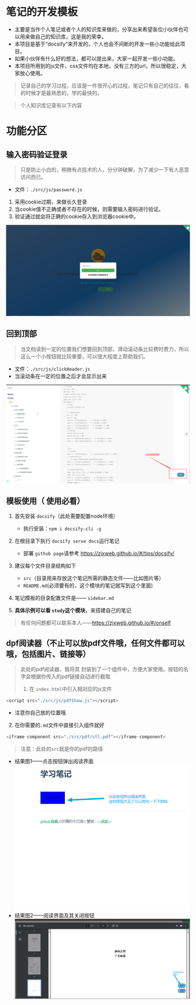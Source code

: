 # 笔记的开发模板

+ 主要是当作个人笔记或者个人的知识库来做的，分享出来希望各位小伙伴也可以用来做自己的知识库，这是我的荣幸。
+ 本项目是基于“docsify”来开发的，个人也会不间断的开发一些小功能给此项目。
+ 如果小伙伴有什么好的想法，都可以提出来，大家一起开发一些小功能。
+ 本项目所用到的js文件、css文件均在本地，没有三方的url，所以很稳定，大家放心使用。
> 记录自己的学习过程，应该是一件很开心的过程，笔记只有自己的往往，看的时候才是最熟悉的，学的最快的。

> 个人知识库记录有以下内容

# 功能分区

## 输入密码验证登录
> 只是防止小白的，稍微有点技术的人，分分钟破解，为了减少一下有人恶意访问而已。
+ 文件：`./src/js/password.js`
1. 采用cookie过期，来做长久登录
2. 当cookie值不正确或者不存在的时候，则需要输入密码进行验证。
3. 验证通过就会将正确的cookie存入到浏览器cookie中。

![password](./docs/src/img/password.png)

## 回到顶部
> 当文档读到一定的位置我们想要回到顶部，滑动滚动条比较费时费力，所以这么一个小按钮就比较重要，可以很大程度上帮助我们。
+ 文件：`./src/js/clickHeader.js`
+ 当滚动条在一定的位置之后才会显示出来

![clickHeader](./docs/src/img/clickHeader.png)

## 模板使用（ 使用必看）

1. 首先安装 `docsify`（此处需要配置node环境）

   + 执行安装：`npm i docsify-cli -g`
2. 在根目录下执行 `docsify serve docs`运行笔记

   + 部署 `github page`请参考 https://zjxweb.github.io/#/tips/docsify/
3. 建议每个文件目录结构如下

   + `src`（目录用来存放这个笔记所需的静态文件——比如图片等）
   + `README.md`(必须要有的，这个模块的笔记就写到这个里面)
4. 笔记模板的目录配置文件是——  `sidebar.md`
5. **具体示例可以看 `study`这个模块**，来搭建自己的笔记

> 有任何问题都可以联系本人——https://zjxweb.github.io/#/onself

## dpf阅读器（不止可以放pdf文件哦，任何文件都可以哦，包括图片、链接等）
> 此处的pdf阅读器，我将其 封装到了一个组件中，方便大家使用。按钮的名字会根据你传入的pdf链接自动进行截取
> 1. 在 `index.html`中引入相对应的js文件 

```js
<script src="./src/js/pdfShow.js"></script>
```
+ 注意你自己放的位置哦
  
2. 在你需要的`.md`文件中直接引入组件就好
```js
<iframe-component src="./src/pdf/stl.pdf"></iframe-component>
```
> 注意：此处的`src`就是你的pdf的路径
+ 结果图1——点击按钮弹出阅读界面
  ![pdfShow](./docs/src/img/1.png)
+ 结果图2——阅读界面及其关闭按钮
  ![pdfShow](./docs/src/img/2.png)